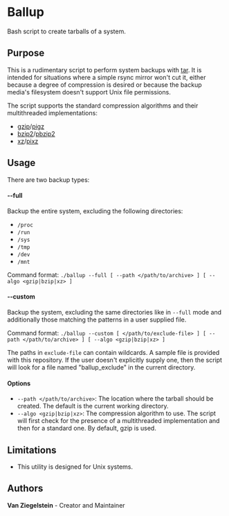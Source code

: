 # Ballup
Bash script to create tarballs of a system.


## Purpose
This is a rudimentary script to perform system backups with [tar](https://www.gnu.org/software/tar/). It is intended for situations where a simple
rsync mirror won't cut it, either because a degree of compression is desired or because the backup media's filesystem doesn't support
Unix file permissions.

The script supports the standard compression algorithms and their multithreaded implementations:

* [gzip](https://www.gnu.org/software/gzip/)/[pigz](https://www.zlib.net/pigz/)
* [bzip2](https://sourceware.org/bzip2/)/[pbzip2](http://compression.ca/pbzip2/)
* [xz](https://tukaani.org/xz/)/[pixz](https://github.com/vasi/pixz)

## Usage
There are two backup types:

#### --full
Backup the entire system, excluding the following directories:

* `/proc`
* `/run`
* `/sys`
* `/tmp`
* `/dev`
* `/mnt`

Command format: 
`./ballup --full [ --path </path/to/archive> ] [ --algo <gzip|bzip|xz> ]`

#### --custom
Backup the system, excluding the same directories like in `--full` mode and additionally those 
matching the patterns in a user supplied file.

Command format:
`./ballup --custom [ </path/to/exclude-file> ] [ --path </path/to/archive> ] [ --algo <gzip|bzip|xz> ]`

The paths in `exclude-file` can contain wildcards. A sample file is provided with this repository. If the user doesn't
explicitly supply one, then the script will look for a file named "ballup_exclude" in the current directory.

#### Options
* `--path </path/to/archive>`: The location where the tarball should be created. The default is the current working directory. 
* `--algo <gzip|bzip|xz>`: The compression algorithm to use. The script will first check for the presence of a multithreaded
implementation and then for a standard one. By default, gzip is used.

## Limitations
* This utility is designed for Unix systems.

## Authors
**Van Ziegelstein** - Creator and Maintainer
